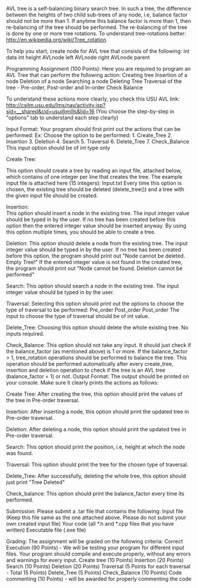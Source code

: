 AVL tree is a self-balancing binary search tree. In such a tree, the difference between the heights of two child sub-trees of any node, i.e, balance factor should not be more than 1. If anytime this balance factor is more than 1, then re-balancing of the tree should be performed. The re-balancing of the tree is done by one or more tree rotations. To understand tree-rotations better: http://en.wikipedia.org/wiki/Tree_rotation

To help you start, create node for AVL tree that consists of the following:
            int data
            int height
            AVLnode left
            AVLnode right
            AVLnode parent

   Programming Assignment (100 Points): Here you are required to program an AVL Tree that can perform the following action:
        Creating tree
        Insertion of a node
        Deletion of a node
        Searching a node
        Deleting Tree
        Traversal of the tree - Pre-order, Post-order and In-order
        Check Balance
        
   To understand these actions more clearly, you check this USU AVL link: http://csilm.usu.edu/lms/nav/activity.jsp?sid=__shared&cid=usu@mills&lid=16 (You choose the step-by-step in "options" tab to understand each step clearly)

   Input Format: Your program should first print out the actions that can be performed:
    Ex: Choose the option to be performed:
                   1. Create_Tree
                   2. Insertion
                   3. Deletion
                   4. Search
                   5. Traversal
                   6. Delete_Tree
                   7. Check_Balance
    This input option should be of int type only
    
   Create Tree:
   
   This option should create a tree by reading an input file, attached below, which contains of one integer per line that creates the tree.
        The example input file is attached here (15 integers): Input.txt
        Every time this option is chosen, the existing tree should be deleted (delete_tree()) and a tree with the given input file should be created.
        
   Insertion:      
        This option should insert a node in the existing tree. The input integer value should be typed in by the user.
        If no tree has been created before this option then the entered integer value should be inserted anyway.
        By using this option multiple times, you should be able to create a tree.
        
   Deletion:
        This option should delete a node from the existing tree. The input integer value should be typed in by the user.
        If no tree has been created before this option, the program should print out "Node cannot be deleted. Empty Tree!"
        If the entered integer value is not found in the created tree, the program should print out "Node cannot be found. Deletion cannot be performed"
        
   Search:
        This option should search a node in the existing tree. The input integer value should be typed in by the user.
        
   Traversal:
        Selecting this option should print out the options to choose the type of traversal to be performed:
            Pre_order
            Post_order
            Post_order
        The input to choose the type of traversal should be of int value.
        
   Delete_Tree:
        Choosing this option should delete the whole existing tree. No inputs required.
        
   Check_Balance:
        This option should not take any input. It should just check if the balance_factor (as mentioned above) is 1 or more.
        If the balance_factor > 1, tree_rotation operations should be performed to balance the tree.
        This operation should be performed automatically after every create_tree, insertion and deletion operation to check if the tree is an AVL tree (balance_factor = 1) or not.
    Output Format: The output should be printed on your console. Make sure it clearly prints the actions as follows:
    
 Create Tree:
        After creating the tree, this option should print the values of the tree in Pre-order traversal.
        
 Insertion:
        After inserting a node, this option should print the updated tree in Pre-order traversal.
        
 Deletion:
        After deleting a node, this option should print the updated tree in Pre-order traversal.
        
 Search:
        This option should print the position, i.e, height at which the node was found.
        
 Traversal:
        This option should print the tree for the chosen type of traversal.
        
 Delete_Tree:
        After successfully, deleting the whole tree, this option should just print "Tree Deleted"
        
 Check_balance:
        This option should print the balance_factor every time its performed.

 Submission: Please submit a .tar file that contains the following:
        Input file (Keep this file same as the one attached above. Please do not submit your own created input file)
        Your code (all *.h and *.cpp files that you have written)
        Executable file (.exe file)

 Grading: The assignment will be graded on the following criteria:
        Correct Execution (90 Points) - We will be testing your program for different input files. Your program should compile      and execute properly, without any errors and warnings for every input.
            Create tree (10 Points)
            Insertion (20 Points)
            Search (10 Points)
            Deletion (20 Points)
            Traversal (5 Points for each traversal - Total 15 Points)
            Delete_Tree (5 Points)
            Check_Balance (10 Points)
        Code commenting (10 Points) - will be awarded for properly commenting the code
